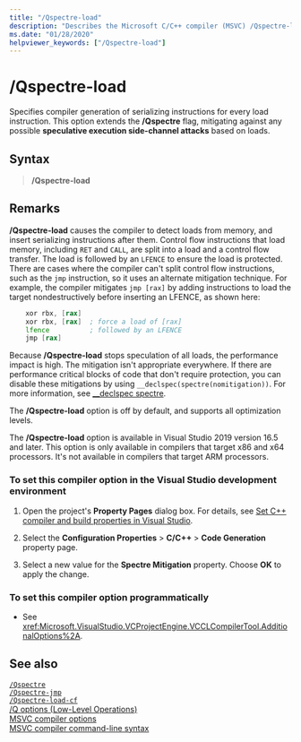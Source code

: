 ```yaml
---
title: "/Qspectre-load"
description: "Describes the Microsoft C/C++ compiler (MSVC) /Qspectre-load option."
ms.date: "01/28/2020"
helpviewer_keywords: ["/Qspectre-load"]
---
```

# /Qspectre-load

Specifies compiler generation of serializing instructions for every load instruction. This option extends the **/Qspectre** flag, mitigating against any possible **speculative execution side-channel attacks** based on loads.

## Syntax

> **/Qspectre-load**

## Remarks

**/Qspectre-load** causes the compiler to detect loads from memory, and insert serializing instructions after them. Control flow instructions that load memory, including `RET` and `CALL`, are split into a load and a control flow transfer. The load is followed by an `LFENCE` to ensure the load is protected. There are cases where the compiler can't split control flow instructions, such as the `jmp` instruction, so it uses an alternate mitigation technique. For example, the compiler mitigates `jmp [rax]` by adding instructions to load the target nondestructively before inserting an LFENCE, as shown here:

```asm
    xor rbx, [rax]
    xor rbx, [rax]  ; force a load of [rax]
    lfence          ; followed by an LFENCE
    jmp [rax]
```

Because **/Qspectre-load** stops speculation of all loads, the performance impact is high. The mitigation isn't appropriate everywhere. If there are performance critical blocks of code that don't require protection, you can disable these mitigations by using `__declspec(spectre(nomitigation))`. For more information, see [__declspec spectre](../../cpp/spectre.md).

The **/Qspectre-load** option is off by default, and supports all optimization levels.

The **/Qspectre-load** option is available in Visual Studio 2019 version 16.5 and later. This option is only available in compilers that target x86 and x64 processors. It's not available in compilers that target ARM processors.

### To set this compiler option in the Visual Studio development environment

1. Open the project's **Property Pages** dialog box. For details, see [Set C++ compiler and build properties in Visual Studio](../working-with-project-properties.md).

2. Select the **Configuration Properties** > **C/C++** > **Code Generation** property page.

3. Select a new value for the **Spectre Mitigation** property. Choose **OK** to apply the change.

### To set this compiler option programmatically

- See <xref:Microsoft.VisualStudio.VCProjectEngine.VCCLCompilerTool.AdditionalOptions%2A>.

## See also

[`/Qspectre`](qspectre.md)\
[`/Qspectre-jmp`](qspectre-jmp.md)\
[`/Qspectre-load-cf`](qspectre-load-cf.md)\
[/Q options (Low-Level Operations)](q-options-low-level-operations.md)\
[MSVC compiler options](compiler-options.md)\
[MSVC compiler command-line syntax](compiler-command-line-syntax.md)
